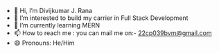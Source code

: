 - 👋 Hi, I’m Divijkumar J. Rana 
- 👀 I’m interested to build my carrier in Full Stack Development
- 🌱 I’m currently learning MERN
- 📫 How to reach me : you can mail me on:- 22cp039bvm@gmail.com
- 😄 Pronouns: He/Him

<!---
Himeshdivij/Himeshdivij is a ✨ special ✨ repository because its `README.md` (this file) appears on your GitHub profile.
You can click the Preview link to take a look at your changes.
--->
